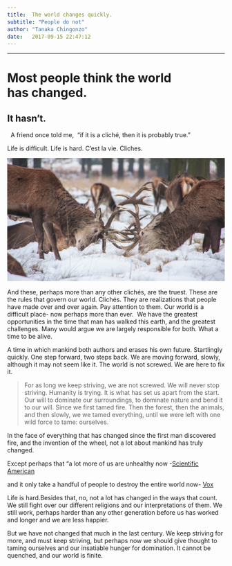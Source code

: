 ```yaml
---
title:  The world changes quickly.
subtitle: "People do not"
author: "Tanaka Chingonzo"
date:   2017-09-15 22:47:12
---
```

---
# Most people think the world has changed.

## It hasn’t.
 
A friend once told me, 
“if it is a cliché, then it is probably true.”

Life is difficult. Life is hard. C’est la vie. Cliches.

![](/images/wild.jpg)

And these, perhaps more than any other clichés, are the truest. These are the rules that govern our world. Clichés. They are realizations that people have made over and over again. Pay attention to them.  Our world is a difficult place- now perhaps more than ever. 
We have the greatest opportunities in the time that man has walked this earth, and the greatest challenges. Many would argue we are largely responsible for both. What a time to be alive.

A time in which mankind both authors and erases his own future. Startlingly quickly. One step forward, two steps back. We are moving forward, slowly, although it may not seem like it. The world is not screwed. We are here to fix it.

>For as long we keep striving, we are not screwed. We will never stop striving. Humanity is trying. It is what has set us apart from the start. Our will to dominate our surroundings, to dominate nature and bend it to our will. Since we first tamed fire. Then the forest, then the animals, and then slowly, we we tamed everything, until we were left with one wild force to tame: ourselves.

In the face of everything that has changed since the first man discovered fire, and the invention of the wheel, not a lot about mankind has truly changed. 

Except perhaps that “a lot more of us are unhealthy now -[Scientific American](https://www.scientificamerican.com/podcast/episode/8dff8662-e7f2-99df-38e67664abff1d05/)

and it only take a handful of people to destroy the entire world now- [Vox](https://www.vox.com/2015/2/19/8069533/end-of-the-world)

Life is hard.Besides that, no, not a lot has changed in the ways that count.
We still fight over our different religions and our interpretations of them. We still work, perhaps harder than any other generation before us has worked and longer and we are less happier.

But we have not changed that much in the last century. We keep striving for more, and must keep striving, but perhaps now we should give thought to taming ourselves and our insatiable hunger for domination. It cannot be quenched, and our world is finite.